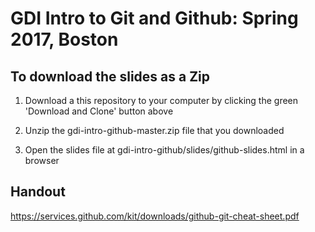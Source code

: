 # GDI Intro to Git and Github: Spring 2017, Boston

## To download the slides as a Zip

1. Download a this repository to your computer by clicking the green 'Download and Clone' button above

2. Unzip the gdi-intro-github-master.zip file that you downloaded

3. Open the slides file at gdi-intro-github/slides/github-slides.html in a browser

## Handout
https://services.github.com/kit/downloads/github-git-cheat-sheet.pdf
